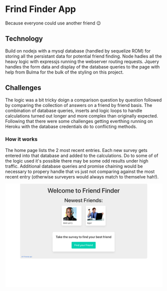 # Frind Finder App
Because everyone could use another friend 😉

## Technology
Build on nodejs with a mysql database (handled by sequelize ROM) for storing all the persistant data for potential friend finding. Node hadles all the heavy logic with expressjs running the webserver routing requests. Jquery handles the form data and display of the database queries to the page with help from  Bulma for the bulk of the styling on this project.

## Challenges
The logic was a bit tricky doign a comparison question by question followed by comparing the collection of answers on a friend by friend basis. The combination of database queries, inserts and logic loops to handle calculations turned out longer and more complex than originally expected. Following that there were some challenges getting everthing running on Heroku with the database credentials do to conflicting methods.

### How it works
The home page lists the 2 most recent entries. Each new survey gets entered into that database and added to the calculations. Do to some of of the logic used it's possible there may be some odd results under high traffic. Additional database queries and promise chaining would be necessary to propery handle that vs just not comparing against the most recent entry (otherwise surveyers would always match to themselve hah!).

![friend finder](appReadme.jpg)
